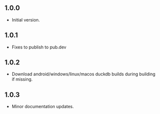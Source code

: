 ## 1.0.0

- Initial version.

## 1.0.1

- Fixes to publish to pub.dev

## 1.0.2

- Download android/windows/linux/macos duckdb builds during building if missing.

## 1.0.3

- Minor documentation updates.
